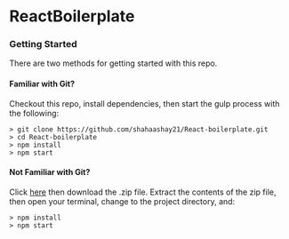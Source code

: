 # ReactBoilerplate

### Getting Started

There are two methods for getting started with this repo.

#### Familiar with Git?
Checkout this repo, install dependencies, then start the gulp process with the following:

```
> git clone https://github.com/shahaashay21/React-boilerplate.git
> cd React-boilerplate
> npm install
> npm start
```

#### Not Familiar with Git?
Click [here](https://github.com/shahaashay21/React-boilerplate) then download the .zip file.  Extract the contents of the zip file, then open your terminal, change to the project directory, and:

```
> npm install
> npm start
```
